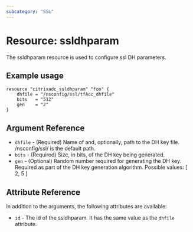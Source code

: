 ```yaml
---
subcategory: "SSL"
---
```


# Resource: ssldhparam

The ssldhparam resource is used to configure ssl DH parameters.


## Example usage

```hcl
resource "citrixadc_ssldhparam" "foo" {
    dhfile = "/nsconfig/ssl/tfAcc_dhfile"
    bits   = "512"
    gen    = "2"
}
```


## Argument Reference

* `dhfile` - (Required) Name of and, optionally, path to the DH key file. /nsconfig/ssl/ is the default path.
* `bits` - (Required) Size, in bits, of the DH key being generated.
* `gen` - (Optional) Random number required for generating the DH key. Required as part of the DH key generation algorithm. Possible values: [ 2, 5 ]


## Attribute Reference

In addition to the arguments, the following attributes are available:

* `id` - The id of the ssldhparam. It has the same value as the `dhfile` attribute.
